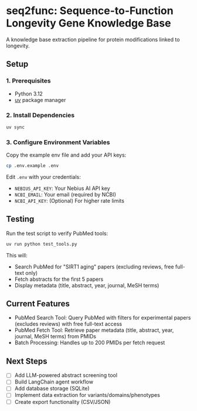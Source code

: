 # seq2func: Sequence-to-Function Longevity Gene Knowledge Base

A knowledge base extraction pipeline for protein modifications linked to longevity.

## Setup

### 1. Prerequisites
- Python 3.12
- [uv](https://github.com/astral-sh/uv) package manager

### 2. Install Dependencies
```bash
uv sync
```

### 3. Configure Environment Variables
Copy the example env file and add your API keys:
```bash
cp .env.example .env
```

Edit `.env` with your credentials:
- `NEBIUS_API_KEY`: Your Nebius AI API key
- `NCBI_EMAIL`: Your email (required by NCBI)
- `NCBI_API_KEY`: (Optional) For higher rate limits

## Testing

Run the test script to verify PubMed tools:
```bash
uv run python test_tools.py
```

This will:
- Search PubMed for "SIRT1 aging" papers (excluding reviews, free full-text only)
- Fetch abstracts for the first 5 papers
- Display metadata (title, abstract, year, journal, MeSH terms)

## Current Features

- PubMed Search Tool: Query PubMed with filters for experimental papers (excludes reviews) with free full-text access
- PubMed Fetch Tool: Retrieve paper metadata (title, abstract, year, journal, MeSH terms) from PMIDs
- Batch Processing: Handles up to 200 PMIDs per fetch request

## Next Steps

- [ ] Add LLM-powered abstract screening tool
- [ ] Build LangChain agent workflow
- [ ] Add database storage (SQLite)
- [ ] Implement data extraction for variants/domains/phenotypes
- [ ] Create export functionality (CSV/JSON)